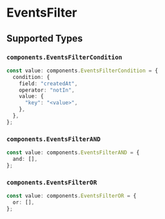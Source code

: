 # EventsFilter


## Supported Types

### `components.EventsFilterCondition`

```typescript
const value: components.EventsFilterCondition = {
  condition: {
    field: "createdAt",
    operator: "notIn",
    value: {
      "key": "<value>",
    },
  },
};
```

### `components.EventsFilterAND`

```typescript
const value: components.EventsFilterAND = {
  and: [],
};
```

### `components.EventsFilterOR`

```typescript
const value: components.EventsFilterOR = {
  or: [],
};
```

